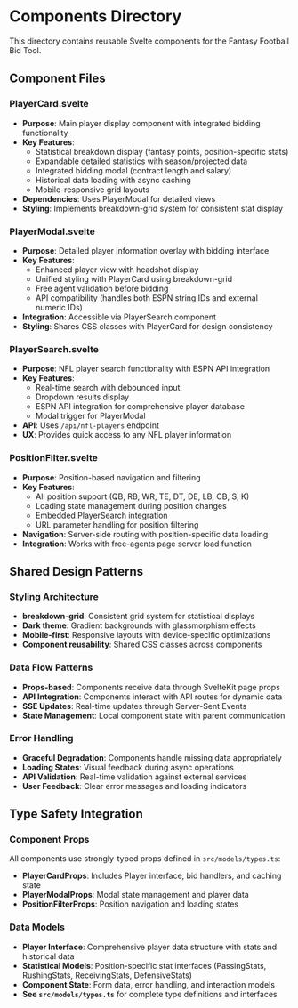 # Components Directory

This directory contains reusable Svelte components for the Fantasy Football Bid Tool.

## Component Files

### PlayerCard.svelte
- **Purpose**: Main player display component with integrated bidding functionality
- **Key Features**:
  - Statistical breakdown display (fantasy points, position-specific stats)
  - Expandable detailed statistics with season/projected data
  - Integrated bidding modal (contract length and salary)
  - Historical data loading with async caching
  - Mobile-responsive grid layouts
- **Dependencies**: Uses PlayerModal for detailed views
- **Styling**: Implements breakdown-grid system for consistent stat display

### PlayerModal.svelte
- **Purpose**: Detailed player information overlay with bidding interface
- **Key Features**:
  - Enhanced player view with headshot display
  - Unified styling with PlayerCard using breakdown-grid
  - Free agent validation before bidding
  - API compatibility (handles both ESPN string IDs and external numeric IDs)
- **Integration**: Accessible via PlayerSearch component
- **Styling**: Shares CSS classes with PlayerCard for design consistency

### PlayerSearch.svelte
- **Purpose**: NFL player search functionality with ESPN API integration
- **Key Features**:
  - Real-time search with debounced input
  - Dropdown results display
  - ESPN API integration for comprehensive player database
  - Modal trigger for PlayerModal
- **API**: Uses `/api/nfl-players` endpoint
- **UX**: Provides quick access to any NFL player information

### PositionFilter.svelte
- **Purpose**: Position-based navigation and filtering
- **Key Features**:
  - All position support (QB, RB, WR, TE, DT, DE, LB, CB, S, K)
  - Loading state management during position changes
  - Embedded PlayerSearch integration
  - URL parameter handling for position filtering
- **Navigation**: Server-side routing with position-specific data loading
- **Integration**: Works with free-agents page server load function

## Shared Design Patterns

### Styling Architecture
- **breakdown-grid**: Consistent grid system for statistical displays
- **Dark theme**: Gradient backgrounds with glassmorphism effects
- **Mobile-first**: Responsive layouts with device-specific optimizations
- **Component reusability**: Shared CSS classes across components

### Data Flow Patterns
- **Props-based**: Components receive data through SvelteKit page props
- **API Integration**: Components interact with API routes for dynamic data
- **SSE Updates**: Real-time updates through Server-Sent Events
- **State Management**: Local component state with parent communication

### Error Handling
- **Graceful Degradation**: Components handle missing data appropriately
- **Loading States**: Visual feedback during async operations
- **API Validation**: Real-time validation against external services
- **User Feedback**: Clear error messages and loading indicators

## Type Safety Integration

### Component Props
All components use strongly-typed props defined in `src/models/types.ts`:
- **PlayerCardProps**: Includes Player interface, bid handlers, and caching state
- **PlayerModalProps**: Modal state management and player data
- **PositionFilterProps**: Position navigation and loading states

### Data Models
- **Player Interface**: Comprehensive player data structure with stats and historical data
- **Statistical Models**: Position-specific stat interfaces (PassingStats, RushingStats, ReceivingStats, DefensiveStats)
- **Component State**: Form data, error handling, and interaction models
- **See `src/models/types.ts`** for complete type definitions and interfaces